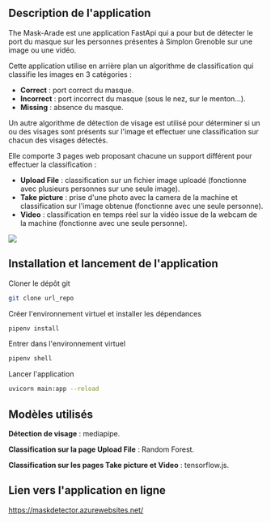 ## Description de l'application

The Mask-Arade est une application FastApi qui a pour but de détecter le port du masque sur les personnes présentes à Simplon Grenoble sur une image ou une vidéo.

Cette application utilise en arrière plan un algorithme de classification qui classifie les images en 3 catégories :

- **Correct** : port correct du masque.
- **Incorrect** : port incorrect du masque (sous le nez, sur le menton...).
- **Missing** : absence du masque.

Un autre algorithme de détection de visage est utilisé pour déterminer si un ou des visages sont présents sur l'image et effectuer une classification sur chacun des visages détectés.

Elle comporte 3 pages web proposant chacune un support différent pour effectuer la classification :

- **Upload File** : classification sur un fichier image uploadé (fonctionne avec plusieurs personnes sur une seule image).
- **Take picture** : prise d'une photo avec la camera de la machine et classification sur l'image obtenue (fonctionne avec une seule personne).
- **Video** : classification en temps réel sur la vidéo issue de la webcam de la machine (fonctionne avec une seule personne).

<img src="git_web.gif">

## Installation et lancement de l'application

Cloner le dépôt git 
```bash
git clone url_repo
```

Créer l'environnement virtuel et installer les dépendances
```bash
pipenv install
```

Entrer dans l'environnement virtuel
```bash
pipenv shell
```

Lancer l'application
```bash
uvicorn main:app --reload
```

## Modèles utilisés

**Détection de visage** : mediapipe.

**Classification sur la page Upload File** : Random Forest.

**Classification sur les pages Take picture et Video** : tensorflow.js.

## Lien vers l'application en ligne

https://maskdetector.azurewebsites.net/


